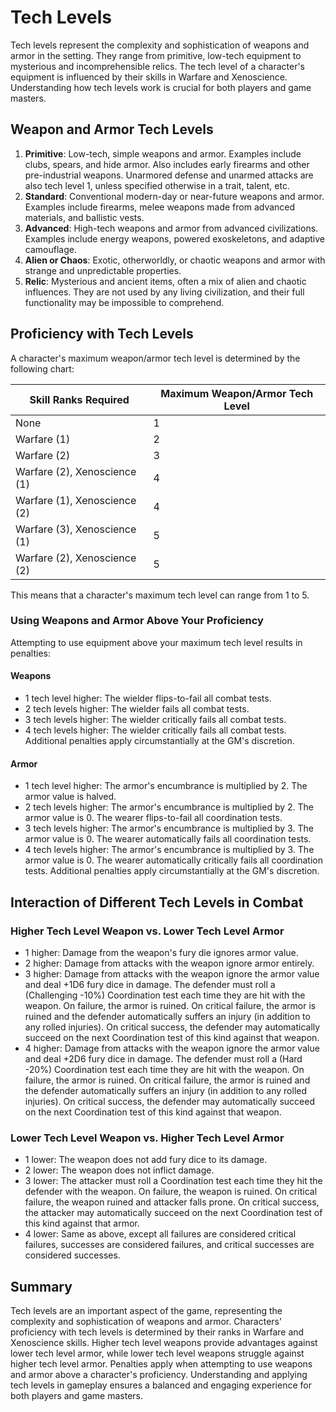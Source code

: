 # Tech Levels

Tech levels represent the complexity and sophistication of weapons and armor in the setting. They range from primitive, low-tech equipment to mysterious and incomprehensible relics. The tech level of a character's equipment is influenced by their skills in Warfare and Xenoscience. Understanding how tech levels work is crucial for both players and game masters.

## Weapon and Armor Tech Levels

1. **Primitive**: Low-tech, simple weapons and armor. Examples include clubs, spears, and hide armor. Also includes early firearms and other pre-industrial weapons. Unarmored defense and unarmed attacks are also tech level 1, unless specified otherwise in a trait, talent, etc.
2. **Standard**: Conventional modern-day or near-future weapons and armor. Examples include firearms, melee weapons made from advanced materials, and ballistic vests.
3. **Advanced**: High-tech weapons and armor from advanced civilizations. Examples include energy weapons, powered exoskeletons, and adaptive camouflage.
4. **Alien or Chaos**: Exotic, otherworldly, or chaotic weapons and armor with strange and unpredictable properties.
5. **Relic**: Mysterious and ancient items, often a mix of alien and chaotic influences. They are not used by any living civilization, and their full functionality may be impossible to comprehend.

## Proficiency with Tech Levels

A character's maximum weapon/armor tech level is determined by the following chart:

| Skill Ranks Required         | Maximum Weapon/Armor Tech Level |
| ---------------------------- | ------------------------------- |
| None                         | 1                               |
| Warfare (1)                  | 2                               |
| Warfare (2)                  | 3                               |
| Warfare (2), Xenoscience (1) | 4                               |
| Warfare (1), Xenoscience (2) | 4                               |
| Warfare (3), Xenoscience (1) | 5                               |
| Warfare (2), Xenoscience (2) | 5                               |

This means that a character's maximum tech level can range from 1 to 5.

### Using Weapons and Armor Above Your Proficiency

Attempting to use equipment above your maximum tech level results in penalties:

#### Weapons

- 1 tech level higher: The wielder flips-to-fail all combat tests.
- 2 tech levels higher: The wielder fails all combat tests.
- 3 tech levels higher: The wielder critically fails all combat tests.
- 4 tech levels higher: The wielder critically fails all combat tests. Additional penalties apply circumstantially at the GM's discretion.

#### Armor

- 1 tech level higher: The armor's encumbrance is multiplied by 2. The armor value is halved.
- 2 tech levels higher: The armor's encumbrance is multiplied by 2. The armor value is 0. The wearer flips-to-fail all coordination tests.
- 3 tech levels higher: The armor's encumbrance is multiplied by 3. The armor value is 0. The wearer automatically fails all coordination tests.
- 4 tech levels higher: The armor's encumbrance is multiplied by 3. The armor value is 0. The wearer automatically critically fails all coordination tests. Additional penalties apply circumstantially at the GM's discretion.

## Interaction of Different Tech Levels in Combat

### Higher Tech Level Weapon vs. Lower Tech Level Armor

- 1 higher: Damage from the weapon's fury die ignores armor value.
- 2 higher: Damage from attacks with the weapon ignore armor entirely.
- 3 higher: Damage from attacks with the weapon ignore the armor value and deal +1D6 fury dice in damage. The defender must roll a (Challenging -10%) Coordination test each time they are hit with the weapon. On failure, the armor is ruined. On critical failure, the armor is ruined and the defender automatically suffers an injury (in addition to any rolled injuries). On critical success, the defender may automatically succeed on the next Coordination test of this kind against that weapon.
- 4 higher: Damage from attacks with the weapon ignore the armor value and deal +2D6 fury dice in damage. The defender must roll a (Hard -20%) Coordination test each time they are hit with the weapon. On failure, the armor is ruined. On critical failure, the armor is ruined and the defender automatically suffers an injury (in addition to any rolled injuries). On critical success, the defender may automatically succeed on the next Coordination test of this kind against that weapon.

### Lower Tech Level Weapon vs. Higher Tech Level Armor

- 1 lower: The weapon does not add fury dice to its damage.
- 2 lower: The weapon does not inflict damage.
- 3 lower: The attacker must roll a Coordination test each time they hit the defender with the weapon. On failure, the weapon is ruined. On critical failure, the weapon ruined and attacker falls prone. On critical success, the attacker may automatically succeed on the next Coordination test of this kind against that armor.
- 4 lower: Same as above, except all failures are considered critical failures, successes are considered failures, and critical successes are considered successes.

## Summary

Tech levels are an important aspect of the game, representing the complexity and sophistication of weapons and armor. Characters' proficiency with tech levels is determined by their ranks in Warfare and Xenoscience skills. Higher tech level weapons provide advantages against lower tech level armor, while lower tech level weapons struggle against higher tech level armor. Penalties apply when attempting to use weapons and armor above a character's proficiency. Understanding and applying tech levels in gameplay ensures a balanced and engaging experience for both players and game masters.